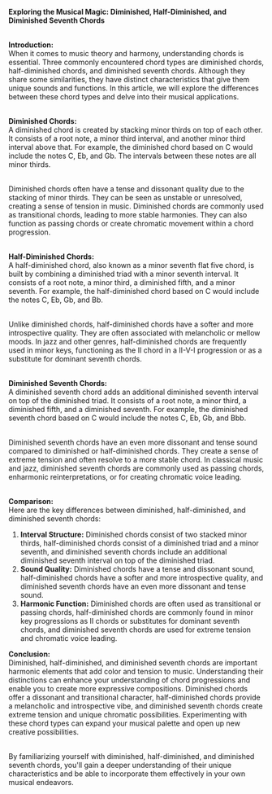 <strong>Exploring the Musical Magic: Diminished, Half-Diminished, and Diminished Seventh Chords</strong><br /><br />

<strong>Introduction:</strong><br />
When it comes to music theory and harmony, understanding chords is essential. Three commonly encountered chord types are diminished chords, half-diminished chords, and diminished seventh chords. Although they share some similarities, they have distinct characteristics that give them unique sounds and functions. In this article, we will explore the differences between these chord types and delve into their musical applications.<br /><br />

<strong>Diminished Chords:</strong><br />
A diminished chord is created by stacking minor thirds on top of each other. It consists of a root note, a minor third interval, and another minor third interval above that. For example, the diminished chord based on C would include the notes C, Eb, and Gb. The intervals between these notes are all minor thirds.<br /><br />

Diminished chords often have a tense and dissonant quality due to the stacking of minor thirds. They can be seen as unstable or unresolved, creating a sense of tension in music. Diminished chords are commonly used as transitional chords, leading to more stable harmonies. They can also function as passing chords or create chromatic movement within a chord progression.<br /><br />

<strong>Half-Diminished Chords:</strong><br />
A half-diminished chord, also known as a minor seventh flat five chord, is built by combining a diminished triad with a minor seventh interval. It consists of a root note, a minor third, a diminished fifth, and a minor seventh. For example, the half-diminished chord based on C would include the notes C, Eb, Gb, and Bb.<br /><br />

Unlike diminished chords, half-diminished chords have a softer and more introspective quality. They are often associated with melancholic or mellow moods. In jazz and other genres, half-diminished chords are frequently used in minor keys, functioning as the II chord in a II-V-I progression or as a substitute for dominant seventh chords.<br /><br />

<strong>Diminished Seventh Chords:</strong><br />
A diminished seventh chord adds an additional diminished seventh interval on top of the diminished triad. It consists of a root note, a minor third, a diminished fifth, and a diminished seventh. For example, the diminished seventh chord based on C would include the notes C, Eb, Gb, and Bbb.<br /><br />

Diminished seventh chords have an even more dissonant and tense sound compared to diminished or half-diminished chords. They create a sense of extreme tension and often resolve to a more stable chord. In classical music and jazz, diminished seventh chords are commonly used as passing chords, enharmonic reinterpretations, or for creating chromatic voice leading.<br /><br />

<strong>Comparison:</strong><br />
Here are the key differences between diminished, half-diminished, and diminished seventh chords:<br />

<ol>
  <li><strong>Interval Structure:</strong> Diminished chords consist of two stacked minor thirds, half-diminished chords consist of a diminished triad and a minor seventh, and diminished seventh chords include an additional diminished seventh interval on top of the diminished triad.</li>
  <li><strong>Sound Quality:</strong> Diminished chords have a tense and dissonant sound, half-diminished chords have a softer and more introspective quality, and diminished seventh chords have an even more dissonant and tense sound.</li>
  <li><strong>Harmonic Function:</strong> Diminished chords are often used as transitional or passing chords, half-diminished chords are commonly found in minor key progressions as II chords or substitutes for dominant seventh chords, and diminished seventh chords are used for extreme tension and chromatic voice leading.</li>
</ol>
<strong>Conclusion:</strong><br />
Diminished, half-diminished, and diminished seventh chords are important harmonic elements that add color and tension to music. Understanding their distinctions can enhance your understanding of chord progressions and enable you to create more expressive compositions. Diminished chords offer a dissonant and transitional character, half-diminished chords provide a melancholic and introspective vibe, and diminished seventh chords create extreme tension and unique chromatic possibilities. Experimenting with these chord types can expand your musical palette and open up new creative possibilities.<br /><br />

By familiarizing yourself with diminished, half-diminished, and diminished seventh chords, you'll gain a deeper understanding of their unique characteristics and be able to incorporate them effectively in your own musical endeavors.<br /><br />
